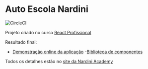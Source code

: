 # Auto Escola Nardini

![CircleCI](https://img.shields.io/circleci/build/github/DevJhon/autoescola-nardini)

Projeto criado no curso [React Profissional](http://www.nardiniacademy.com)

Resultado final:

- [Demonstração online da aplicação](https://autoescola-nardini-eosin.vercel.app/) -[Biblioteca de componentes](https://www.chromatic.com/library?appId=602c4d7861ae6c00239bf44c)

Todos os detalhes estão no [site da Nardini Academy](https://nardiniacademy.com)
